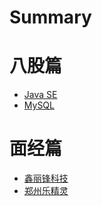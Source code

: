 # Summary

# 八股篇

- [Java SE](./bagu/JavaSE.md)
- [MySQL](./bagu/MySQL.md)

# 面经篇

- [鑫丽锋科技](./mianjing/xlf.md)
- [郑州乐精灵](./mianjing/ljl.md)